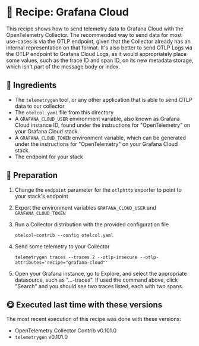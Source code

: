 # 🍜 Recipe: Grafana Cloud

This recipe shows how to send telemetry data to Grafana Cloud with the OpenTelemetry Collector. The recommended way to send data for most use-cases is via the OTLP endpoint, given that the Collector already has an internal representation on that format. It's also better to send OTLP Logs via the OTLP endpoint to Grafana Cloud Logs, as it would appropriately place some values, such as the trace ID and span ID, on its new metadata storage, which isn't part of the message body or index.

## 🧄 Ingredients

- The `telemetrygen` tool, or any other application that is able to send OTLP data to our collector 
- The `otelcol.yaml` file from this directory
- A `GRAFANA_CLOUD_USER` environment variable, also known as Grafana Cloud instance ID, found under the instructions for "OpenTelemetry" on your Grafana Cloud stack.
- A `GRAFANA_CLOUD_TOKEN` environment variable, which can be generated under the instructions for "OpenTelemetry" on your Grafana Cloud stack.
- The endpoint for your stack

## 🥣 Preparation

1. Change the `endpoint` parameter for the `otlphttp` exporter to point to your stack's endpoint

2. Export the environment variables `GRAFANA_CLOUD_USER` and `GRAFANA_CLOUD_TOKEN`

3. Run a Collector distribution with the provided configuration file
   ```terminal
   otelcol-contrib --config otelcol.yaml
   ```

4. Send some telemetry to your Collector
   ```terminal
   telemetrygen traces --traces 2 --otlp-insecure --otlp-attributes='recipe="grafana-cloud"'
   ```

5. Open your Grafana instance, go to Explore, and select the appropriate datasource, such as "...-traces". If used the command above, click "Search" and you should see two traces listed, each with two spans.

## 😋 Executed last time with these versions

The most recent execution of this recipe was done with these versions:

- OpenTelemetry Collector Contrib v0.101.0
- `telemetrygen` v0.101.0
